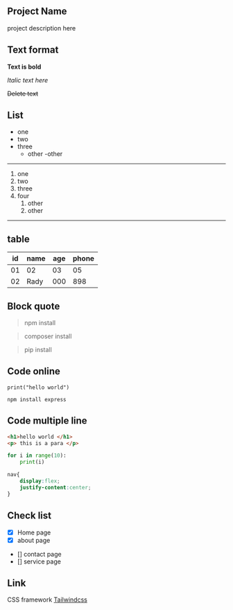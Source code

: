 <!-- Markdown -->
<!-- # heading one
## heading two
### heading three
#### heading four -->


## Project Name
project description here
## Text format
**Text is bold**

*Italic text here*

~~Delete text~~

## List
- one
- two
- three
    - other
    -other
---
1. one
2. two
3. three
4. four
    1. other
    2. other

---


## table

| id | name | age | phone  |
|----|------|-----|--------|
| 01 | 02   | 03  | 05     |
| 02 | Rady | 000 | 898    |

## Block quote
> npm install

> composer install

>pip install


## Code online

`print("hello world")`

`npm install express`

## Code multiple line

```html
<h1>hello world </h1>
<p> this is a para </p>
```
```python
for i in range(10):
    print(i)
```
```css
nav{
    display:flex;
    justify-content:center;
}
```


## Check list

- [x] Home page
- [x] about page
- [] contact page
- [] service page


## Link 

CSS framework [Tailwindcss](https://tailwindcss.com/)